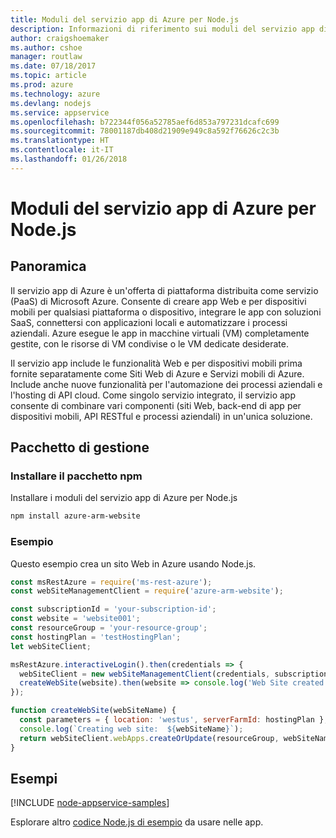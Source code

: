 ```yaml
---
title: Moduli del servizio app di Azure per Node.js
description: Informazioni di riferimento sui moduli del servizio app di Azure per Node.js
author: craigshoemaker
ms.author: cshoe
manager: routlaw
ms.date: 07/18/2017
ms.topic: article
ms.prod: azure
ms.technology: azure
ms.devlang: nodejs
ms.service: appservice
ms.openlocfilehash: b722344f056a52785aef6d853a797231dcafc699
ms.sourcegitcommit: 78001187db408d21909e949c8a592f76626c2c3b
ms.translationtype: HT
ms.contentlocale: it-IT
ms.lasthandoff: 01/26/2018
---
```

# <a name="azure-app-service-modules-for-nodejs"></a>Moduli del servizio app di Azure per Node.js

## <a name="overview"></a>Panoramica

Il servizio app di Azure è un'offerta di piattaforma distribuita come servizio (PaaS) di Microsoft Azure. Consente di creare app Web e per dispositivi mobili per qualsiasi piattaforma o dispositivo, integrare le app con soluzioni SaaS, connettersi con applicazioni locali e automatizzare i processi aziendali. Azure esegue le app in macchine virtuali (VM) completamente gestite, con le risorse di VM condivise o le VM dedicate desiderate.

Il servizio app include le funzionalità Web e per dispositivi mobili prima fornite separatamente come Siti Web di Azure e Servizi mobili di Azure. Include anche nuove funzionalità per l'automazione dei processi aziendali e l'hosting di API cloud. Come singolo servizio integrato, il servizio app consente di combinare vari componenti (siti Web, back-end di app per dispositivi mobili, API RESTful e processi aziendali) in un'unica soluzione.

## <a name="management-package"></a>Pacchetto di gestione

### <a name="install-the-npm-package"></a>Installare il pacchetto npm

Installare i moduli del servizio app di Azure per Node.js

```bash
npm install azure-arm-website
```

### <a name="example"></a>Esempio

Questo esempio crea un sito Web in Azure usando Node.js.

```javascript
const msRestAzure = require('ms-rest-azure');
const webSiteManagementClient = require('azure-arm-website');

const subscriptionId = 'your-subscription-id';
const website = 'website001';
const resourceGroup = 'your-resource-group';
const hostingPlan = 'testHostingPlan';
let webSiteClient;

msRestAzure.interactiveLogin().then(credentials => {
  webSiteClient = new webSiteManagementClient(credentials, subscriptionId);
  createWebSite(website).then(website => console.log('Web Site created successfully', website));
});

function createWebSite(webSiteName) {
  const parameters = { location: 'westus', serverFarmId: hostingPlan };
  console.log(`Creating web site:  ${webSiteName}`);
  return webSiteClient.webApps.createOrUpdate(resourceGroup, webSiteName, parameters, null);
}
```

## <a name="samples"></a>Esempi

[!INCLUDE [node-appservice-samples](../docs-ref-conceptual/includes/appservice-samples.md)]

Esplorare altro [codice Node.js di esempio](https://azure.microsoft.com/resources/samples/?platform=nodejs) da usare nelle app.
